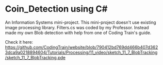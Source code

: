 # Coin_Detection using C#
An Information Systems mini-project. 
This mini-project doesn't use existing image processing library.
Filters.cs was coded by my Professor.
Instead made my own Blob detection with help from one of Coding Train's guide.

Check it here: https://github.com/CodingTrain/website/blob/790412bd769dd466b407d3623dca9a0218894604/Tutorials/Processing/11_video/sketch_11_7_BlobTracking/sketch_11_7_BlobTracking.pde
